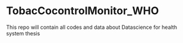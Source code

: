 # TobacCocontrolMonitor_WHO
This repo will contain all codes and data about Datascience for health system thesis 
